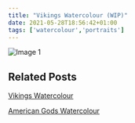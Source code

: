 ```yaml
---
title: "Vikings Watercolour (WIP)"
date: 2021-05-28T18:56:42+01:00
tags: ['watercolour','portraits']
---
```


![Image 1](/2021-05-28-vikings-watercolour-wip/vikings-watercolour-wip-steve-beadle-art.png)


## Related Posts

[Vikings Watercolour](/posts/2021-11-12-vikings-watercolour/)

[American Gods Watercolour](/posts/2021-09-20-american-gods-watercolour/)
